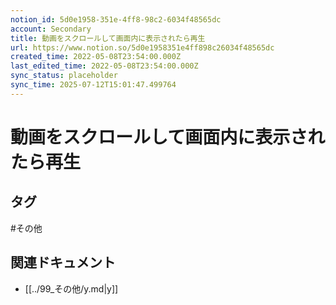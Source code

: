 ```yaml
---
notion_id: 5d0e1958-351e-4ff8-98c2-6034f48565dc
account: Secondary
title: 動画をスクロールして画面内に表示されたら再生
url: https://www.notion.so/5d0e1958351e4ff898c26034f48565dc
created_time: 2022-05-08T23:54:00.000Z
last_edited_time: 2022-05-08T23:54:00.000Z
sync_status: placeholder
sync_time: 2025-07-12T15:01:47.499764
---
```

# 動画をスクロールして画面内に表示されたら再生


## タグ

#その他 

## 関連ドキュメント

- [[../99_その他/y.md|y]]
